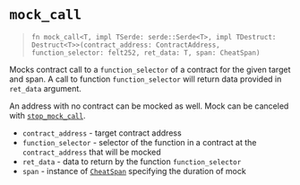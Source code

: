 # `mock_call`

> `fn mock_call<T, impl TSerde: serde::Serde<T>, impl TDestruct: Destruct<T>>(contract_address: ContractAddress, function_selector: felt252, ret_data: T, span: CheatSpan)`

Mocks contract call to a `function_selector` of a contract for the given target and span. A call to function `function_selector` will
return data provided in `ret_data` argument.

An address with no contract can be mocked as well. Mock can be canceled with [`stop_mock_call`](./stop_mock_call.md).

- `contract_address` - target contract address
- `function_selector` - selector of the function in a contract at the `contract_address` that will be mocked
- `ret_data` - data to return by the function `function_selector`
- `span` - instance of [`CheatSpan`](../cheat_span.md) specifying the duration of mock
